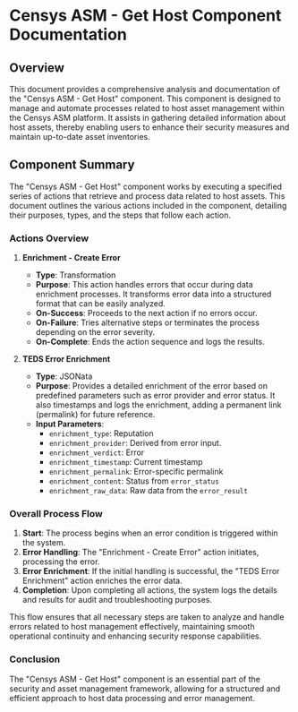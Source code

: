 # Censys ASM - Get Host Component Documentation

## Overview
This document provides a comprehensive analysis and documentation of the "Censys ASM - Get Host" component. This component is designed to manage and automate processes related to host asset management within the Censys ASM platform. It assists in gathering detailed information about host assets, thereby enabling users to enhance their security measures and maintain up-to-date asset inventories.

## Component Summary
The "Censys ASM - Get Host" component works by executing a specified series of actions that retrieve and process data related to host assets. This document outlines the various actions included in the component, detailing their purposes, types, and the steps that follow each action.

### Actions Overview
1. **Enrichment - Create Error**
   - **Type**: Transformation
   - **Purpose**: This action handles errors that occur during data enrichment processes. It transforms error data into a structured format that can be easily analyzed.
   - **On-Success**: Proceeds to the next action if no errors occur.
   - **On-Failure**: Tries alternative steps or terminates the process depending on the error severity.
   - **On-Complete**: Ends the action sequence and logs the results.

2. **TEDS Error Enrichment**
   - **Type**: JSONata
   - **Purpose**: Provides a detailed enrichment of the error based on predefined parameters such as error provider and error status. It also timestamps and logs the enrichment, adding a permanent link (permalink) for future reference.
   - **Input Parameters**: 
     - `enrichment_type`: Reputation
     - `enrichment_provider`: Derived from error input.
     - `enrichment_verdict`: Error
     - `enrichment_timestamp`: Current timestamp
     - `enrichment_permalink`: Error-specific permalink
     - `enrichment_content`: Status from `error_status`
     - `enrichment_raw_data`: Raw data from the `error_result`

### Overall Process Flow
1. **Start**: The process begins when an error condition is triggered within the system.
2. **Error Handling**: The "Enrichment - Create Error" action initiates, processing the error.
3. **Error Enrichment**: If the initial handling is successful, the "TEDS Error Enrichment" action enriches the error data.
4. **Completion**: Upon completing all actions, the system logs the details and results for audit and troubleshooting purposes.

This flow ensures that all necessary steps are taken to analyze and handle errors related to host management effectively, maintaining smooth operational continuity and enhancing security response capabilities.

### Conclusion
The "Censys ASM - Get Host" component is an essential part of the security and asset management framework, allowing for a structured and efficient approach to host data processing and error management.

